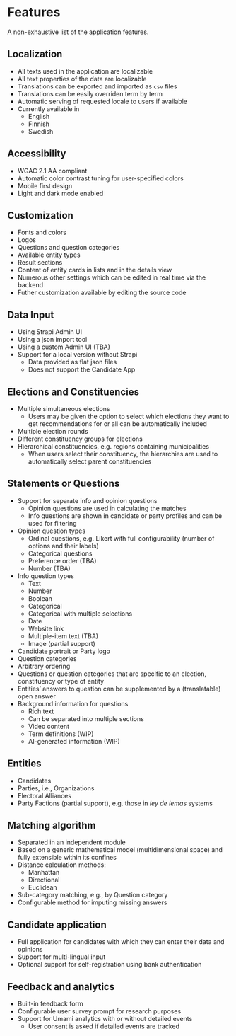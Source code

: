 # Features

A non-exhaustive list of the application features.

## Localization

- All texts used in the application are localizable
- All text properties of the data are localizable
- Translations can be exported and imported as `csv` files
- Translations can be easily overriden term by term
- Automatic serving of requested locale to users if available
- Currently available in
  - English
  - Finnish
  - Swedish

## Accessibility

- WGAC 2.1 AA compliant
- Automatic color contrast tuning for user-specified colors
- Mobile first design
- Light and dark mode enabled

## Customization

- Fonts and colors
- Logos
- Questions and question categories
- Available entity types
- Result sections
- Content of entity cards in lists and in the details view
- Numerous other settings which can be edited in real time via the backend
- Futher customization available by editing the source code

## Data Input

- Using Strapi Admin UI
- Using a json import tool
- Using a custom Admin UI (TBA)
- Support for a local version without Strapi
  - Data provided as flat json files
  - Does not support the Candidate App

## Elections and Constituencies

- Multiple simultaneous elections
  - Users may be given the option to select which elections they want to get recommendations for or all can be automatically included
- Multiple election rounds
- Different constituency groups for elections
- Hierarchical constituencies, e.g. regions containing municipalities
  - When users select their constituency, the hierarchies are used to automatically select parent constituencies

## Statements or Questions

- Support for separate info and opinion questions
  - Opinion questions are used in calculating the matches
  - Info questions are shown in candidate or party profiles and can be used for filtering
- Opinion question types
  - Ordinal questions, e.g. Likert with full configurability (number of options and their labels)
  - Categorical questions
  - Preference order (TBA)
  - Number (TBA)
- Info question types
  - Text
  - Number
  - Boolean
  - Categorical
  - Categorical with multiple selections
  - Date
  - Website link
  - Multiple-item text (TBA)
  - Image (partial support)
- Candidate portrait or Party logo
- Question categories
- Arbitrary ordering
- Questions or question categories that are specific to an election, constituency or type of entity
- Entities’ answers to question can be supplemented by a (translatable) open answer
- Background information for questions
  - Rich text
  - Can be separated into multiple sections
  - Video content
  - Term definitions (WIP)
  - AI-generated information (WIP)

## Entities

- Candidates
- Parties, i.e., Organizations
- Electoral Alliances
- Party Factions (partial support), e.g. those in _ley de lemas_ systems

## Matching algorithm

- Separated in an independent module
- Based on a generic mathematical model (multidimensional space) and fully extensible within its confines
- Distance calculation methods:
  - Manhattan
  - Directional
  - Euclidean
- Sub-category matching, e.g., by Question category
- Configurable method for imputing missing answers

## Candidate application

- Full application for candidates with which they can enter their data and opinions
- Support for multi-lingual input
- Optional support for self-registration using bank authentication

## Feedback and analytics

- Built-in feedback form
- Configurable user survey prompt for research purposes
- Support for Umami analytics with or without detailed events
  - User consent is asked if detailed events are tracked
